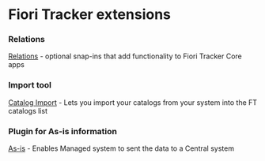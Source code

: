 # Fiori Tracker extensions

### Relations
[Relations](ft-rel.md) - optional snap-ins that add functionality to Fiori Tracker Core apps

### Import tool
[Catalog Import](ci.md) - Lets you import your catalogs from your system into the FT catalogs list

### Plugin for As-is information
[As-is](asis.md) - Enables Managed system to sent the data to a Central system